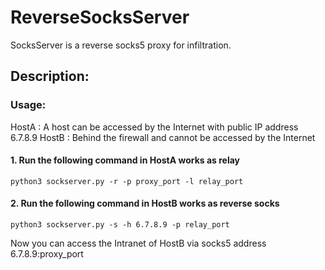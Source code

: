 # ReverseSocksServer

SocksServer is a reverse socks5 proxy for infiltration.

## Description:


### Usage:


HostA : A host can be accessed by the Internet with public IP address 6.7.8.9
HostB : Behind the firewall and cannot be accessed by the Internet


#### 1. Run the following command in HostA works as relay

``` 
python3 sockserver.py -r -p proxy_port -l relay_port 
```

#### 2. Run the following command in HostB works as reverse socks

```
python3 sockserver.py -s -h 6.7.8.9 -p relay_port
```

Now you can access the Intranet of HostB via socks5 address 6.7.8.9:proxy_port
